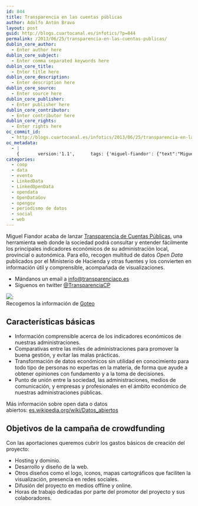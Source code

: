 ```yaml
---
id: 844
title: Transparencia en las cuentas públicas
author: Adolfo Antón Bravo
layout: post
guid: http://blogs.cuartocanal.es/infotics/?p=844
permalink: /2013/06/25/transparencia-en-las-cuentas-publicas/
dublin_core_author:
  - Enter author here
dublin_core_subject:
  - Enter comma separated keywords here
dublin_core_title:
  - Enter title here
dublin_core_description:
  - Enter description here
dublin_core_source:
  - Enter source here
dublin_core_publisher:
  - Enter publisher here
dublin_core_contributor:
  - Enter contributor here
dublin_core_rights:
  - Enter rights here
oc_commit_id:
  - http://blogs.cuartocanal.es/infotics/2013/06/25/transparencia-en-las-cuentas-publicas/1372191489
oc_metadata:
  - |
    {		version:'1.1',		tags: {'miguel-fiandor': {"text":"Miguel Fiandor","slug":"miguel-fiandor","source":{"url":"http://d.opencalais.com/pershash-1/9e602fba-4406-3e12-99c2-438c5dea08c7","subjectURL":null,"type":{"url":"http://s.opencalais.com/1/type/em/e/Person","name":"Person","_className":"ArtifactType"},"name":"Miguel Fiandor","_className":"Entity","rawRelevance":0.385,"normalizedRelevance":1},"bucketName":"current","bucketPlacement":"auto","_className":"Tag"}, 'ministerio-de-hacienda': {"text":"Ministerio de Hacienda","slug":"ministerio-de-hacienda","source":{"url":"http://d.opencalais.com/genericHasher-1/24da547b-4f53-3659-9fd8-84741bed079d","subjectURL":null,"type":{"url":"http://s.opencalais.com/1/type/em/e/Organization","name":"Organization","_className":"ArtifactType"},"name":"Ministerio de Hacienda","_className":"Entity","rawRelevance":0.38,"normalizedRelevance":0.987012987012987},"bucketName":"current","bucketPlacement":"auto","_className":"Tag"}, 'infotransparenciacpes': {"text":"info@transparenciacp.es","slug":"infotransparenciacpes","source":{"url":"http://d.opencalais.com/genericHasher-1/de735a79-fb62-3c4d-b136-86e262261891","subjectURL":null,"type":{"url":"http://s.opencalais.com/1/type/em/e/EmailAddress","name":"EmailAddress","_className":"ArtifactType"},"name":"info@transparenciacp.es","_className":"Entity","rawRelevance":0.364,"normalizedRelevance":0.9454545454545454},"bucketName":"blacklisted","bucketPlacement":"user","_className":"Tag"}, 'open-data': {"text":"Open Data","slug":"open-data","source":null,"bucketName":"current","bucketPlacement":"auto","_className":"Tag"}, 'data': {"text":"Data","slug":"data","source":null,"bucketName":"current","bucketPlacement":"auto","_className":"Tag"}, 'open-government': {"text":"Open Government","slug":"open-government","source":null,"bucketName":"current","bucketPlacement":"auto","_className":"Tag"}, 'open-gov': {"text":"Open Gov","slug":"open-gov","source":null,"bucketName":"current","bucketPlacement":"auto","_className":"Tag"}, 'linked-data': {"text":"Linked Data","slug":"linked-data","source":null,"bucketName":"current","bucketPlacement":"auto","_className":"Tag"}, 'linked-open-data': {"text":"Linked Open Data","slug":"linked-open-data","source":null,"bucketName":"current","bucketPlacement":"auto","_className":"Tag"}, 'semantic-web': {"text":"Semantic Web","slug":"semantic-web","source":null,"bucketName":"current","bucketPlacement":"auto","_className":"Tag"}, 'data-journalism': {"text":"Data Journalism","slug":"data-journalism","source":null,"bucketName":"current","bucketPlacement":"auto","_className":"Tag"}, 'ddj': {"text":"DDJ","slug":"ddj","source":null,"bucketName":"current","bucketPlacement":"auto","_className":"Tag"}, 'periodismo-de-datos': {"text":"Periodismo de datos","slug":"periodismo-de-datos","source":null,"bucketName":"current","bucketPlacement":"auto","_className":"Tag"}}	}
categories:
  - coop
  - data
  - evento
  - LinkedData
  - LinkedOpenData
  - opendata
  - OpenDataGov
  - opengov
  - periodismo de datos
  - social
  - web
---
```

Miguel Fiandor acaba de lanzar [Transparencia de Cuentas Públicas][1], una herramienta web donde la sociedad podrá consultar y entender fácilmente los principales indicadores económicos de su administración local, provincial o autonómica. Para ello, recogen multitud de datos *Open Data* publicados por el Ministerio de Hacienda y otras fuentes y los convierten en información útil y comprensible, acompañada de visualizaciones.

  * Mándanos un email a <info@transparenciacp.es>
  * Síguenos en twitter [@TransparenciaCP][2]

[<img src="http://i2.wp.com/blogs.cuartocanal.es/infotics/files/2013/06/4445708394_487307b4af.jpg?w=660" data-recalc-dims="1" />][3]:  
Recogemos la información de [Goteo][4]

## Características básicas

  * Información comprensible acerca de los indicadores económicos de nuestras administraciones.
  * Comparativas entre las miles de administraciones para promover la buena gestión, y evitar las malas prácticas.
  * Transformación de datos económicos sin utilidad en conocimiento para todo tipo de personas no expertas en la materia, de forma que ayude a obtener opiniones con fundamento y a la toma de decisiones.
  * Punto de unión entre la sociedad, las administraciones, medios de comunicación, y empresas y profesionales en el ámbito económico de nuestras administraciones públicas.

Más información sobre open data o datos abiertos: <a href="http://es.wikipedia.org/wiki/Datos_abiertos" target="_blank">es.wikipedia.org/wiki/Datos_abiertos</a>

## Objetivos de la campaña de crowdfunding

Con las aportaciones queremos cubrir los gastos básicos de creación del proyecto:

  * Hosting y dominio.
  * Desarrollo y diseño de la web.
  * Otros diseños como el logo, iconos, mapas cartográficos que faciliten la visualización, presencia en redes sociales.
  * Difusión del proyecto en medios offline y online.
  * Horas de trabajo dedicadas por parte del promotor del proyecto y sus colaboradores.

<div class="jetpack-video-wrapper">
</div>

 [1]: http://transparenciadecuentaspublicas.es/
 [2]: http://twitter.com/TransparenciaCP
 [3]: http://flickr.com/photos/60364452@N00/4445708394 "Global arms exporters infographic"
 [4]: http://goteo.org/project/transparencia-de-cuentas-publicas?lang=es